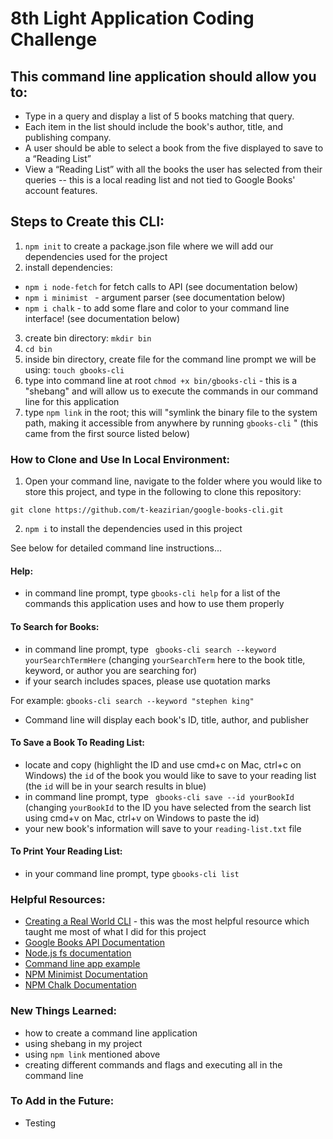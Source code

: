 # 8th Light Application Coding Challenge

## This command line application should allow you to:

- Type in a query and display a list of 5 books matching that query.
- Each item in the list should include the book's author, title, and publishing company.
- A user should be able to select a book from the five displayed to save to a “Reading List”
- View a “Reading List” with all the books the user has selected from their queries -- this is a local reading list and not tied to Google Books' account features.

## Steps to Create this CLI:

1. `npm init` to create a package.json file where we will add our dependencies used for the project
2. install dependencies:

- `npm i node-fetch` for fetch calls to API (see documentation below)
- `npm i minimist ` - argument parser (see documentation below)
- `npm i chalk` - to add some flare and color to your command line interface! (see documentation below)

3. create bin directory: `mkdir bin`
4. `cd bin`
5. inside bin directory, create file for the command line prompt we will be using: `touch gbooks-cli`
6. type into command line at root `chmod +x bin/gbooks-cli` - this is a "shebang" and will allow us to execute the commands in our command line for this application
7. type `npm link` in the root; this will "symlink the binary file to the system path, making it accessible from anywhere by running `gbooks-cli` " (this came from the first source listed below)

### How to Clone and Use In Local Environment:

1. Open your command line, navigate to the folder where you would like to store this project, and type in the following to clone this repository:

`git clone https://github.com/t-keazirian/google-books-cli.git`

2. `npm i` to install the dependencies used in this project 

See below for detailed command line instructions...

#### Help:

- in command line prompt, type `gbooks-cli help` for a list of the commands this application uses and how to use them properly

#### To Search for Books:

- in command line prompt, type ` gbooks-cli search --keyword yourSearchTermHere` (changing `yourSearchTerm` here to the book title, keyword, or author you are searching for)
- if your search includes spaces, please use quotation marks

For example: `gbooks-cli search --keyword "stephen king"`

- Command line will display each book's ID, title, author, and publisher

#### To Save a Book To Reading List:

- locate and copy (highlight the ID and use cmd+c on Mac, ctrl+c on Windows) the `id` of the book you would like to save to your reading list (the `id` will be in your search results in blue)
- in command line prompt, type ` gbooks-cli save --id yourBookId` (changing `yourBookId` to the ID you have selected from the search list using cmd+v on Mac, ctrl+v on Windows to paste the id)
- your new book's information will save to your `reading-list.txt` file

#### To Print Your Reading List:

- in your command line prompt, type `gbooks-cli list`

### Helpful Resources:

- [Creating a Real World CLI](https://timber.io/blog/creating-a-real-world-cli-app-with-node/) - this was the most helpful resource which taught me most of what I did for this project
- [Google Books API Documentation](https://developers.google.com/books/docs/overview)
- [Node.js fs documentation](https://nodejs.org/api/fs.html)
- [Command line app example](https://pusher.com/tutorials/node-command-line-app)
- [NPM Minimist Documentation](https://www.npmjs.com/package/minimist)
- [NPM Chalk Documentation](https://www.npmjs.com/package/chalk)

### New Things Learned:

- how to create a command line application
- using shebang in my project
- using `npm link` mentioned above
- creating different commands and flags and executing all in the command line

### To Add in the Future:

- Testing
